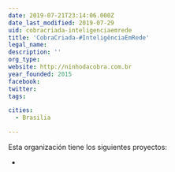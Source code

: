 ```yaml
---
date: 2019-07-21T23:14:06.000Z
date_last_modified: 2019-07-29
uid: cobracriada-inteligenciaemrede
title: 'CobraCriada-#InteligênciaEmRede'
legal_name: 
description: ''
org_type: 
website: http://ninhodacobra.com.br
year_founded: 2015
facebook: 
twitter: 
tags:

cities: 
  - Brasilia

---
```


Esta organización tiene los siguientes proyectos:

- [](/proyectos/ozzymandhas-jornalismo-colaborativo)
